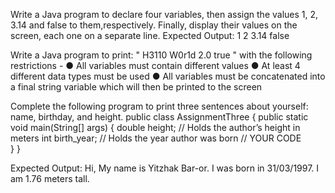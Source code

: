 <!-- Variables -->
<!-- Declarations, Assignments and Beyond -->

<!-- Assignment 1 -->
Write a Java program to declare four variables,
then assign the values 1, 2, 3.14 and false to them,respectively. 
Finally, display their values on the screen, each one on a separate line. 
Expected Output:
1
2
3.14
false

<!-- Assignment 2 -->
Write a Java program to print: " H3110 W0r1d 2.0 true " 
with the following restrictions - 
●	All variables must contain different values 
●	At least 4 different data types must be used
●	All variables must be concatenated into a final string variable which will then be printed to the screen

<!-- Assignment 3 -->
Complete the following program to print three sentences about yourself: name, birthday, and height.
public class AssignmentThree {
	public static void main(String[] args) {
		double height; 	// Holds the author’s height in meters 
		int birth_year;		// Holds the year author was born 
		// YOUR CODE		
	}
}

Expected Output:
Hi, My name is Yitzhak Bar-or.
I was born in 31/03/1997.
I am 1.76 meters tall.


